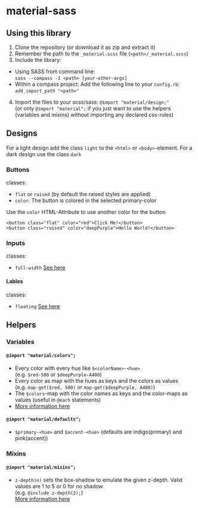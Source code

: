 material-sass
=============

## Using this library

1. Clone the repository (or download it as zip and extract it)
2. Remember the path to the `_material.scss` file (`<path>/_material.scss`)
3. Include the library:
  - Using SASS from command line:  
    `sass --compass -I <path> [your-other-args]`
  - Within a compass project: Add the following line to your `config.rb`:   
    `add_import_path "<path>"`
4. Import the files to your scss/sass: `@import "material/design;"`  
  (or only `@import "material";` if you just want to use the helpers (variables and mixins) without importing any declared css-rules)

## Designs

For a light design add the class `light` to the `<html>` or `<body>`-element. For a dark design use the class `dark`

### Buttons

classes:
* `flat` or `raised` (by default the raised styles are applied)
* `color`: The button is colored in the selected primary-color

Use the `color` HTML-Attribute to use another color for the button

```
<button class="flat" color="red">Click Me!</button>
<button class="raised" color="deepPurple">Hello World!</button>
```

### Inputs

classes:
* `full-width` [See here](http://www.google.com/design/spec/components/text-fields.html#text-fields-full-width-text-field)

#### Lables

classes:
* `floating` [See here](http://www.google.com/design/spec/components/text-fields.html#text-fields-floating-labels)

## Helpers

### Variables

#### `@import "material/colors";`
* Every color with every hue like `$<colorName>-<hue>`  
  (e.g. `$red-500` or `$deepPurple-A400`)
* Every color as map with the hues as keys and the colors as values  
  (e.g. `map-get($red, 500)` or `map-get($deepPurple, A400)`)
* The `$colors`-map with the color names as keys and the color-maps as values (useful in `@each` statements)
* [More information here](http://www.google.com/design/spec/style/color.html#color-ui-color-palette)

#### `@import "material/defaults";`
* `$primary-<hue>` and `$accent-<hue>` (defaults are indigo(primary) and pink(accent))

### Mixins

#### `@import "material/mixins";`
* `z-depth(n)` sets the box-shadow to emulate the given z-depth. Valid values are 1 to 5 or 0 for no shadow  
  (e.g. `@include z-depth(2);`)  
  [More information here](http://www.google.com/design/spec/layout/layout-principles.html#layout-principles-dimensionality)
